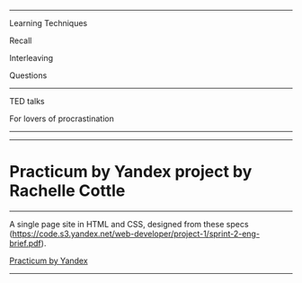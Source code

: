 ----

Learning Techniques





Recall


Interleaving


Questions





----

TED talks

For lovers of procrastination

----





----

# Practicum by Yandex project by Rachelle Cottle

----


A single page site in HTML and CSS, designed from these specs (https://code.s3.yandex.net/web-developer/project-1/sprint-2-eng-brief.pdf).

[Practicum by Yandex](https://www.practicum.yandex.com "Practicum by Yandex")


----
